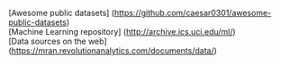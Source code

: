 [Awesome public datasets] (https://github.com/caesar0301/awesome-public-datasets)  
[Machine Learning repository] (http://archive.ics.uci.edu/ml/)  
[Data sources on the web] (https://mran.revolutionanalytics.com/documents/data/)
